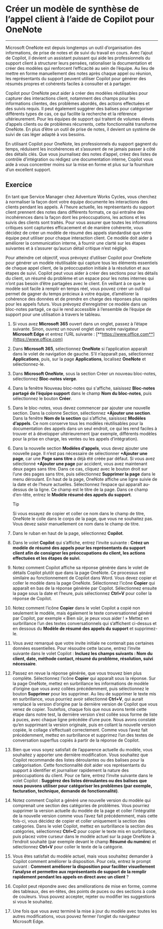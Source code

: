 # Créer un modèle de synthèse de l’appel client à l’aide de Copilot pour OneNote
---
Microsoft OneNote est depuis longtemps un outil d’organisation des informations, de prise de notes et de suivi du travail en cours. Avec l’ajout de Copilot, il devient un assistant puissant qui aide les professionnels du support client à structurer leurs pensées, rationaliser la documentation et créer des modèles qui renforcent l’efficacité au sein de l’équipe. Au lieu de mettre en forme manuellement des notes après chaque appel ou réunion, les représentants du support peuvent utiliser Copilot pour générer des résumés propres et cohérents faciles à consulter et à partager.

Copilot pour OneNote peut aider à créer des modèles réutilisables pour capturer des interactions client, notamment des champs pour les informations clientes, des problèmes abordés, des actions effectuées et des suivis requis. Il peut également suggérer des balises pour catégoriser différents types de cas, ce qui facilite la recherche et la référence ultérieurement. Pour les équipes de support qui traitent de volumes élevés d’appels clients ou de problèmes récurrents, cette fonctionnalité transforme OneNote. En plus d’être un outil de prise de notes, il devient un système de suivi de cas léger adapté à vos besoins.

En utilisant Copilot pour OneNote, les professionnels du support gagnent du temps, réduisent les incohérences et s’assurent de ne jamais passer à côté des détails clés. Que vous journalisez des notes d’appel, créez des listes de contrôle d’intégration ou rédigez une documentation interne, Copilot vous aide à vous concentrer moins sur la mise en forme et plus sur la fourniture d’un excellent support.

## Exercice

En tant que Service Manager chez Adventure Works Cycles, vous cherchez à normaliser la façon dont votre équipe documente les interactions des clients pendant les appels. À l’heure actuelle, les représentants du support client prennent des notes dans différents formats, ce qui entraîne des incohérences dans la façon dont les préoccupations, les actions et les suivis des clients sont traités. Pour vous assurer que toutes les informations critiques sont capturées efficacement et de manière cohérente, vous décidez de créer un modèle de résumé des appels standardisé que votre équipe peut utiliser pour chaque interaction client. Ce modèle doit aider à améliorer la communication interne, à fournir une clarté sur les étapes suivantes et à s’assurer qu’aucun détail critique n’est négligé.

Pour atteindre cet objectif, vous prévoyez d’utiliser Copilot pour OneNote pour générer un modèle réutilisable qui capture tous les éléments essentiels de chaque appel client, de la préoccupation initiale à la résolution et aux étapes de suivi. Copilot peut vous aider à créer des sections pour les détails du client, un résumé du problème et un espace pour les notes internes qui n’ont pas besoin d’être partagées avec le client. En veillant à ce que le modèle soit facile à remplir en temps réel, vous pouvez créer un outil qui permet de gagner du temps précieux à votre équipe, d’améliorer la cohérence des données et de prendre en charge des réponses plus rapides pour les appels futurs. Vous prévoyez d’enregistrer ce modèle dans un bloc-notes partagé, ce qui le rend accessible à l’ensemble de l’équipe de support pour une utilisation à travers le tableau.

1. Si vous avez **Microsoft 365** ouvert dans un onglet, passez à l’étape suivante. Sinon, ouvrez un nouvel onglet dans votre navigateur **Microsoft Edge** et entrez l’URL suivante : [**https://www.office.com**](https://www.office.com)
1. Dans **Microsoft 365**, sélectionnez **OneNote** si l’application apparaît dans le volet de navigation de gauche. S’il n’apparaît pas, sélectionnez **Applications**, puis, sur la page **Applications**, localisez **OneNote** et sélectionnez-le.
1. Dans **Microsoft OneNote**, sous la section Créer un nouveau bloc-notes, sélectionnez **Bloc-notes vierge**.
1. Dans la fenêtre Nouveau bloc-notes qui s'affiche, saisissez **Bloc-notes partagé de l’équipe support** dans le champ **Nom du bloc-notes**, puis sélectionnez le bouton **Créer**. 
1. Dans le bloc-notes, vous devez commencer par ajouter une nouvelle section. Dans la colonne Section, sélectionnez **+Ajouter une section**. Dans la fenêtre **Nom de la section** qui s’affiche, saisissez **Modèles d’appels**. Ce nom conserve tous les modèles réutilisables pour la documentation des appels dans un seul endroit, ce qui les rend faciles à trouver et à développer ultérieurement (par exemple, différents modèles pour la prise en charge, les ventes ou les appels d’intégration).
1. Dans la nouvelle section **Modèles d’appels**, vous devez ajouter une nouvelle page. Il n’est pas nécessaire de sélectionner **+Ajouter une page**, car une **Page sans titre** a déjà été créée par défaut. Si vous avez sélectionné **+Ajouter une page** par accident, vous avez maintenant deux pages sans titre. Dans ce cas, cliquez avec le bouton droit sur l’une des pages sans titre, puis sélectionnez **Supprimer la page** dans le menu déroulant. En haut de la page, OneNote affiche une ligne suivie de la date et de l’heure actuelles. Sélectionnez l’espace qui apparaît au-dessus de la ligne. Ce champ est le titre de la page. Dans ce champ d’en-tête, entrez le **Modèle résumé des appels du support**. 

    > [!TIP]
    > Si vous essayez de copier et coller ce nom dans le champ de titre, OneNote le colle dans le corps de la page, que vous ne souhaitez pas. Vous devez saisir manuellement ce nom dans le champ de titre.

1. Dans le ruban en haut de la page, sélectionnez **Copilot**. 
1. Dans le volet **Copilot** qui s’affiche, entrez l’invite suivante : **Créez un modèle de résumé des appels pour les représentants du support client afin de consigner les préoccupations du client, les actions effectuées et les étapes de suivi**.
1. Notez comment Copilot affiche sa réponse générée dans le volet de détails Copilot plutôt que dans la page OneNote. Ce processus est similaire au fonctionnement de Copilot dans Word. Vous devez copier et coller le modèle dans la page OneNote. Sélectionnez l’icône **Copier** qui apparaît en bas de la réponse générée par Copilot. Sélectionnez ensuite la page sous la date et l’heure, puis sélectionnez **Ctrl+V** pour coller la réponse de Copilot. 
1. Notez comment l’icône **Copier** dans le volet Copilot a copié non seulement le modèle, mais également le texte conversationnel généré par Copilot, par exemple « Bien sûr, je peux vous aider ! » Mettez en surbrillance l’un des textes conversationnels qui s’affichent ci-dessus et en dessous du **Modèle de résumé des appels du support** et supprimez-le. 
1. Vous avez remarqué que votre invite initiale ne contenait pas certaines données essentielles. Pour résoudre cette lacune, entrez l’invite suivante dans le volet Copilot : **Incluez les champs suivants : Nom du client, date, méthode contact, résumé du problème, résolution, suivi nécessaire**.
1. Passez en revue la réponse générée, que vous trouvez bien plus complète. Sélectionnez l’icône **Copier** qui apparaît sous la réponse. Sur la page OneNote, mettez en surbrillance les informations de modèle d’origine que vous avez collées précédemment, puis sélectionnez le bouton **Supprimer** pour les supprimer. Au lieu de supprimer le texte mis en surbrillance, vous pourriez avoir sélectionné **Ctrl+V**, qui aurait remplacé la version d’origine par la dernière version de Copilot que vous venez de copier. Toutefois, chaque fois que nous avons tenté cette étape dans notre test, la dernière version s’est collée sous forme de liste à puces, avec chaque ligne précédée d’une puce. Nous avons constaté qu’en supprimant la version originale, puis en collant la nouvelle version copiée, le collage s’effectuait correctement. Comme vous l’avez fait précédemment, mettez en surbrillance et supprimez l’un des textes de conversation superflus copiés à partir de la réponse de Copilot.
1. Bien que vous soyez satisfait de l’apparence actuelle du modèle, vous souhaitez y apporter une dernière modification. Vous souhaitez que Copilot recommande des listes déroulantes ou des balises pour la catégorisation. Cette fonctionnalité doit aider vos représentants du support à identifier et journaliser rapidement la nature des préoccupations du client. Pour ce faire, entrez l’invite suivante dans le volet Copilot : **Suggérez des listes déroulantes ou des balises que nous pouvons utiliser pour catégoriser les problèmes (par exemple, facturation, technique, demande de fonctionnalité)**.
1. Notez comment Copilot a généré une nouvelle version du modèle qui comprenait une section des catégories de problèmes. Vous pourriez supprimer la version actuelle du modèle de la page et coller l’intégralité de la nouvelle version comme vous l’avez fait précédemment, mais cette fois-ci, vous décidez de copier et coller uniquement la section des catégories. Dans le volet Copilot, mettez en surbrillance la section des catégories, sélectionnez **Ctrl+C** pour copier le texte mis en surbrillance, puis placez votre curseur dans le modèle actuel sur la page OneNote à l’endroit souhaité (par exemple devant le champ **Résumé du numéro**) et sélectionnez **Ctrl+V** pour coller le texte de la catégorie. 
1. Vous êtes satisfait du modèle actuel, mais vous souhaitez demander à Copilot comment améliorer la disposition. Pour cela, entrez le prompt suivant : **Comment améliorer la disposition pour faciliter visuellement l’analyse et permettre aux représentants de support de la remplir rapidement pendant les appels en direct avec un client** ?
1. Copilot peut répondre avec des améliorations de mise en forme, comme des tableaux, des en-têtes, des points de puces ou des sections à code de couleurs. Vous pouvez accepter, rejeter ou modifier les suggestions si vous le souhaitez.
1. Une fois que vous avez terminé la mise à jour du modèle avec toutes les autres modifications, vous pouvez fermer l’onglet du navigateur Microsoft Edge.
